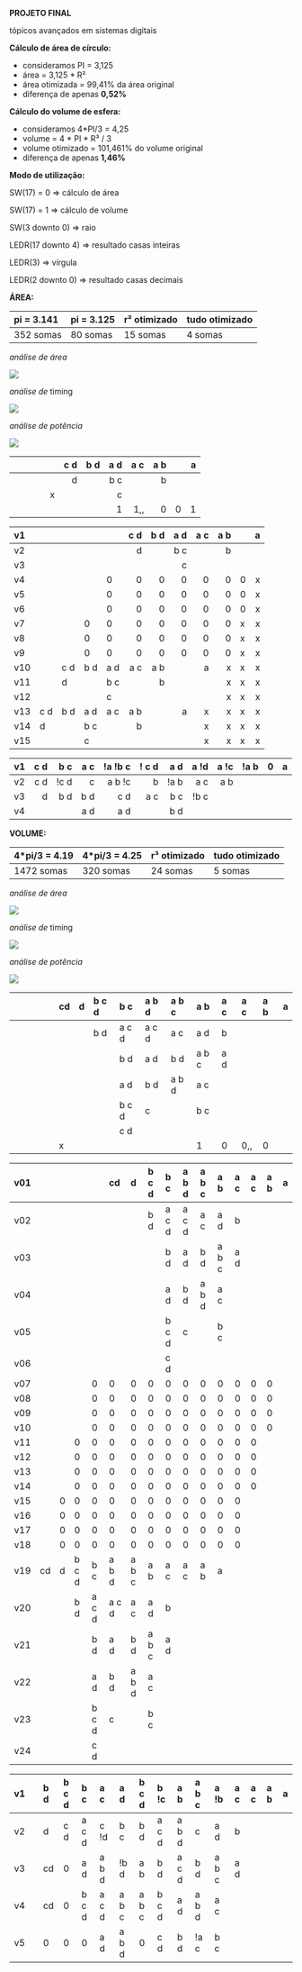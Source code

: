 ﻿
**PROJETO FINAL**

tópicos avançados em sistemas digitais

**Cálculo de área de círculo:**

- consideramos PI = 3,125
- área = 3,125 \* R²
- área otimizada = 99,41% da área original
- diferença de apenas **0,52%**

**Cálculo do volume de esfera:**

- consideramos 4\*PI/3 = 4,25
- volume = 4 \* PI \* R³ / 3
- volume otimizado = 101,461% do volume original
- diferença de apenas **1,46%**

**Modo de utilização:**

SW(17) = 0 => cálculo de área

SW(17) = 1 => cálculo de volume

SW(3 downto 0) => raio

LEDR(17 downto 4) => resultado casas inteiras

LEDR(3) => vírgula

LEDR(2 downto 0) => resultado casas decimais





**ÁREA:**



|pi = 3.141|pi = 3.125|r² otimizado|tudo otimizado|
| :- | :- | :- | :- |
|352 somas|80 somas|15 somas|4 somas|

*análise de área*

![](imgs/Aspose.Words.728e20fa-5609-48df-9739-ffceb2a7bd85.001.png)


*análise de* timing

![](imgs/Aspose.Words.728e20fa-5609-48df-9739-ffceb2a7bd85.002.png)

*análise de potência*

![](imgs/Aspose.Words.728e20fa-5609-48df-9739-ffceb2a7bd85.003.png)




||||||c d|b d|a d|a c|a b||a|
| :- | :- | :- | :- | :- | -: | -: | -: | -: | -: | :- | -: |
||||||d||b c||b|||
|||||x|||c|||||
||||||||1|1,,|0|0|1|


|v1|||||c d|b d|a d|a c|a b||a|
| :- | :- | :- | :- | :- | -: | -: | -: | -: | -: | :- | -: |
|v2|||||d||b c||b|||
|v3|||||||c|||||
|v4||||0|0|0|0|0|0|0|x|
|v5||||0|0|0|0|0|0|0|x|
|v6||||0|0|0|0|0|0|0|x|
|v7|||0|0|0|0|0|0|0|x|x|
|v8|||0|0|0|0|0|0|0|x|x|
|v9|||0|0|0|0|0|0|0|x|x|
|v10||c d|b d|a d|a c|a b||a|x|x|x|
|v11||d||b c||b|||x|x|x|
|v12||||c|||||x|x|x|
|v13|c d|b d|a d|a c|a b||a|x|x|x|x|
|v14|d||b c||b|||x|x|x|x|
|v15|||c|||||x|x|x|x|


|v1|c d|b c|a c|!a !b c|! c d|a d|a !d|a !c|!a b|0|a|
| :- | -: | -: | -: | -: | -: | -: | -: | -: | -: | -: | -: |
|v2|c d|!c d|c|a b !c|b|!a b|a c|a b||||
|v3|d|b d|b d|c d|a c|b c|!b c|||||
|v4|||a d|a d||b d||||||




**VOLUME:**



|4\*pi/3 = 4.19|4\*pi/3 = 4.25|r³ otimizado|tudo otimizado|
| :- | :- | :- | :- |
|1472 somas|320 somas |24 somas|5 somas|

*análise de área*

![](imgs/Aspose.Words.728e20fa-5609-48df-9739-ffceb2a7bd85.004.png)


*análise de* timing

![](imgs/Aspose.Words.728e20fa-5609-48df-9739-ffceb2a7bd85.005.png)


*análise de potência*

![](imgs/Aspose.Words.728e20fa-5609-48df-9739-ffceb2a7bd85.006.png)


||||||cd|d|b c d|b c|a b d|a b c|a b|a c|a c|a b|a|
| :- | :- | :- | :- | :- | :- | :- | :- | :- | :- | :- | :- | :- | :- | :- | :- |
||||||||b d|a c d|a c d|a c|a d|b||||
|||||||||b d|a d|b d|a b c|a d||||
|||||||||a d|b d|a b d|a c|||||
|||||||||b c d|c||b c|||||
|||||||||c d||||||||
||||||x||||||1|0|0,,|0||


|v01|||||cd|d|b c d|b c|a b d|a b c|a b|a c|a c|a b|a|
| :-: | :- | :- | :- | :- | :- | :- | :- | :- | :- | :- | :- | :- | :- | :- | :- |
|v02|||||||b d|a c d|a c d|a c|a d|b||||
|v03||||||||b d|a d|b d|a b c|a d||||
|v04||||||||a d|b d|a b d|a c|||||
|v05||||||||b c d|c||b c|||||
|v06||||||||c d||||||||
|v07||||0|0|0|0|0|0|0|0|0|0|0||
|v08||||0|0|0|0|0|0|0|0|0|0|0||
|v09||||0|0|0|0|0|0|0|0|0|0|0||
|v10||||0|0|0|0|0|0|0|0|0|0|0||
|v11|||0|0|0|0|0|0|0|0|0|0|0|||
|v12|||0|0|0|0|0|0|0|0|0|0|0|||
|v13|||0|0|0|0|0|0|0|0|0|0|0|||
|v14|||0|0|0|0|0|0|0|0|0|0|0|||
|v15||0|0|0|0|0|0|0|0|0|0|0||||
|v16||0|0|0|0|0|0|0|0|0|0|0||||
|v17||0|0|0|0|0|0|0|0|0|0|0||||
|v18||0|0|0|0|0|0|0|0|0|0|0||||
|v19|cd|d|b c d|b c|a b d|a b c|a b|a c|a c|a b|a|||||
|v20|||b d|a c d|a c d|a c|a d|b||||||||
|v21||||b d|a d|b d|a b c|a d||||||||
|v22||||a d|b d|a b d|a c|||||||||
|v23||||b c d|c||b c|||||||||
|v24||||c d||||||||||||


|v1||b d|b c d|b c|a c|a d|b c d|b !c|a b|a b c|a !b|a c|a c|a b|a|
| :-: | :- | :- | :- | :- | :- | :- | :- | :- | :- | :- | :- | :- | :- | :- | :- |
|v2||d|c d|a c d|c !d|b c|b d|a c d|a b d|c|a d|b||||
|v3||cd|0|a d|a b d|!b d|a b|b d|a c d|b d|a b c|a d||||
|v4||cd|0|b c d|a c d|a b c|a b c|b c d|a d|a b d|a c|||||
|v5||0|0|0|a d|a b d|0|c d|b d|!a c|b c|||||

